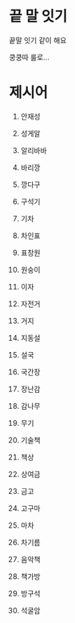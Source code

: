 # 끝 말 잇기

끝말 잇기 같이 해요

쿵쿵따 룰로...



# 제시어

1. 안재성

2. 성게알

3. 알리바바

4. 바리깡

5. 깡다구

6. 구석기

7. 기차

8. 차인표

9. 표창원

10. 원숭이

11. 이자

12. 자전거

13. 거지

14. 지동설

15. 설국

16. 국간장

17. 장난감

18. 감나무

19. 무기

20. 기술책

21. 책상

22. 상여금

23. 금고

24. 고구마

25. 마차

26. 차기름

27. 음악책

28. 책가방

29. 방구석

30. 석굴암

    